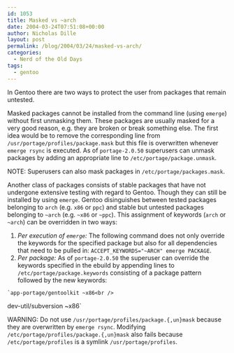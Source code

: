 ```yaml
---
id: 1053
title: Masked vs ~arch
date: 2004-03-24T07:51:08+00:00
author: Nicholas Dille
layout: post
permalink: /blog/2004/03/24/masked-vs-arch/
categories:
  - Nerd of the Old Days
tags:
  - gentoo
---
```

In Gentoo there are two ways to protect the user from packages that remain untested.

Masked packages cannot be installed from the command line (using `emerge`) without first unmasking them. These packages are usually masked for a very good reason, e.g. they are broken or break something else. The first idea would be to remove the corresponding line from `/usr/portage/profiles/package.mask` but this file is overwritten whenever `emerge rsync` is executed. As of `portage-2.0.50` superusers can unmask packages by adding an appropriate line to `/etc/portage/package.unmask`.

NOTE: Superusers can also mask packages in `/etc/portage/packages.mask`.

Another class of packages consists of stable packages that have not undergone extensive testing with regard to Gentoo. Though they can still be installed by using `emerge`. Gentoo disinguishes between tested packages belonging to `arch` (e.g. <code class="command">x86</code> or `ppc`) and stable but untested packages belonging to `~arch` (e.g. `~x86` or `~ppc`). This assignment of keywords (`arch` or `~arch`) can be overridden in two ways:

  1. _Per execution of `emerge`:_ The following command does not only override the keywords for the specified package but also for all dependencies that need to be pulled in: `ACCEPT_KEYWORDS="~ARCH" emerge PACKAGE`.
  2. _Per package:_ As of `portage-2.0.50` the superuser can override the keywords specified in the ebuild by appending lines to `/etc/portage/package.keywords` consisting of a package pattern followed by the new keywords:
  
    `app-portage/gentoolkit ~x86<br />
dev-util/subversion ~x86`

WARNING: Do not use `/usr/portage/profiles/package.{,un}mask` because they are overwritten by `emerge rsync`. Modifying `/etc/portage/profiles/package.{,un}mask` also fails because `/etc/portage/profiles` is a symlink `/usr/portage/profiles`.
